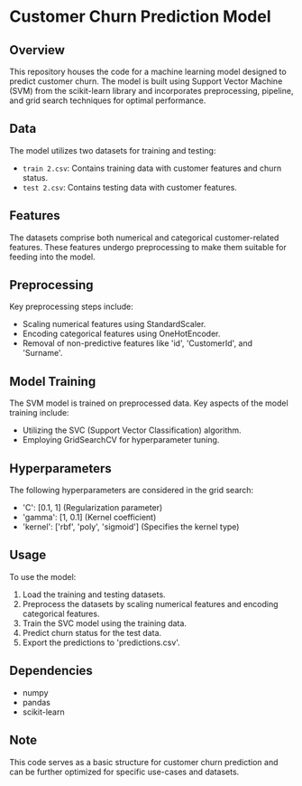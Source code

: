 # Customer Churn Prediction Model

## Overview
This repository houses the code for a machine learning model designed to predict customer churn. The model is built using Support Vector Machine (SVM) from the scikit-learn library and incorporates preprocessing, pipeline, and grid search techniques for optimal performance.

## Data
The model utilizes two datasets for training and testing:
- `train 2.csv`: Contains training data with customer features and churn status.
- `test 2.csv`: Contains testing data with customer features.

## Features
The datasets comprise both numerical and categorical customer-related features. These features undergo preprocessing to make them suitable for feeding into the model.

## Preprocessing
Key preprocessing steps include:
- Scaling numerical features using StandardScaler.
- Encoding categorical features using OneHotEncoder.
- Removal of non-predictive features like 'id', 'CustomerId', and 'Surname'.

## Model Training
The SVM model is trained on preprocessed data. Key aspects of the model training include:
- Utilizing the SVC (Support Vector Classification) algorithm.
- Employing GridSearchCV for hyperparameter tuning.

## Hyperparameters
The following hyperparameters are considered in the grid search:
- 'C': [0.1, 1] (Regularization parameter)
- 'gamma': [1, 0.1] (Kernel coefficient)
- 'kernel': ['rbf', 'poly', 'sigmoid'] (Specifies the kernel type)

## Usage
To use the model:
1. Load the training and testing datasets.
2. Preprocess the datasets by scaling numerical features and encoding categorical features.
3. Train the SVC model using the training data.
4. Predict churn status for the test data.
5. Export the predictions to 'predictions.csv'.

## Dependencies
- numpy
- pandas
- scikit-learn

## Note
This code serves as a basic structure for customer churn prediction and can be further optimized for specific use-cases and datasets.
